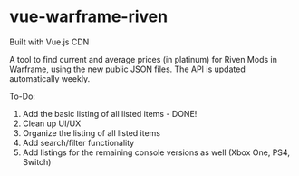 # vue-warframe-riven

Built with Vue.js CDN

A tool to find current and average prices (in platinum) for Riven Mods in Warframe, using the new public JSON files.
The API is updated automatically weekly.

To-Do:
1. Add the basic listing of all listed items - DONE!
2. Clean up UI/UX
3. Organize the listing of all listed items
4. Add search/filter functionality
5. Add listings for the remaining console versions as well (Xbox One, PS4, Switch)
